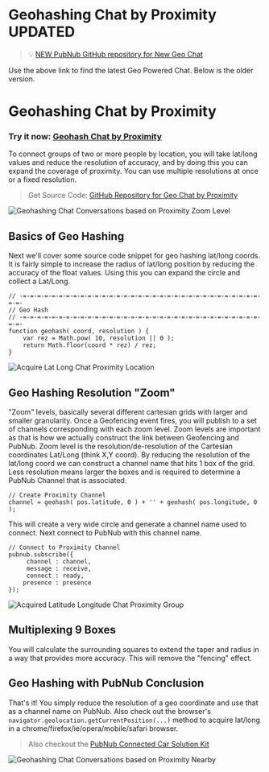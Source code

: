 # Geohashing Chat by Proximity UPDATED

> 💡 [NEW PubNub GitHub repository for New Geo Chat](https://github.com/PubNubDevelopers/Geohashing-Chat-by-Proximity)

Use the above link to find the latest Geo Powered Chat.
Below is the older version.

# Geohashing Chat by Proximity

### Try it now: [Geohash Chat by Proximity][1]

To connect groups of two or more people by location, you will take lat/long values and reduce the resolution of accuracy, and by doing this you can expand the coverage of proximity.  You can use multiple resolutions at once or a fixed resolution.  

> Get Source Code: [GitHub Repository for Geo Chat by Proximity][2]

![Geohashing Chat Conversations based on Proximity Zoom Level][3]

## Basics of Geo Hashing

Next we'll cover some source code snippet for geo hashing lat/long coords. It is fairly simple to increase the radius of lat/long position by reducing the accuracy of the float values.  Using this you can expand the circle and collect a Lat/Long.

    // -=-=-=-=-=-=-=-=-=-=-=-=-=-=-=-=-=-=-=-=-=-=-=-=-=-=-=-=-=-=-=-=-=-=-=-
    // Geo Hash
    // -=-=-=-=-=-=-=-=-=-=-=-=-=-=-=-=-=-=-=-=-=-=-=-=-=-=-=-=-=-=-=-=-=-=-=-
    function geohash( coord, resolution ) {
        var rez = Math.pow( 10, resolution || 0 );
        return Math.floor(coord * rez) / rez;
    }

![Acquire Lat Long Chat Proximity Location][4]

## Geo Hashing Resolution "Zoom"

"Zoom" levels, basically several different cartesian grids with larger and smaller granularity.  Once a Geofencing event fires, you will publish to a set of channels corresponding with each zoom level.  Zoom levels are important as that is how we actually construct the link between Geofencing and PubNub.  Zoom level is the resolution/de-resolution of the Cartesian coordinates Lat/Long (think X,Y coord).  By reducing the resolution of the lat/long coord we can construct a channel name that hits 1 box of the grid.  Less resolution means larger the boxes and is required to determine a PubNub Channel that is associated.

    // Create Proximity Channel
    channel = geohash( pos.latitude, 0 ) + '' + geohash( pos.longitude, 0 );

This will create a very wide circle and generate a channel name used to connect.  Next connect to PubNub with this channel name.

    // Connect to Proximity Channel
    pubnub.subscribe({
         channel : channel,
         message : receive,
         connect : ready,
        presence : presence
    });

![Acquired Latitude Longitude Chat Proximity Group][5]

## Multiplexing 9 Boxes

You will calculate the surrounding squares to extend the taper and radius in a way that provides more accuracy. This will remove the "fencing" effect.

## Geo Hashing with PubNub Conclusion

That's it! You simply reduce the resolution of a geo coordinate and use that as a channel name on PubNub.  Also check out the browser's `navigator.geolocation.getCurrentPosition(...)` method to acquire lat/long in a chrome/firefox/ie/opera/mobile/safari browser.

> Also checkout the [PubNub Connected Car Solution Kit][7]

![Geohashing Chat Conversations based on Proximity Nearby][6]


  [1]: http://stephenlb.github.io/geohash-chat-by-proximity/
  [2]: https://github.com/stephenlb/geohash-chat-by-proximity
  [3]: http://i.stack.imgur.com/tV9S7.jpg
  [4]: http://i.stack.imgur.com/LUAvv.png
  [5]: http://i.stack.imgur.com/GQD3n.png
  [6]: http://i.stack.imgur.com/u0uE0.png
  [7]: http://www.pubnub.com/developers/connected-car/
